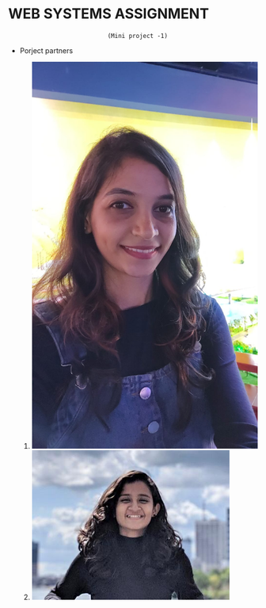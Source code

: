#                            WEB SYSTEMS ASSIGNMENT 
                                (Mini project -1)

 * Porject partners

    1. ![Prajakta Pendse](https://github.com/prajaktavpendse/projectpractice/blob/master/Images/Prajakta.jpg)
    2. ![Priyanka Subramanian](https://github.com/prajaktavpendse/projectpractice/blob/master/Images/Priyanka.jpg)


    
